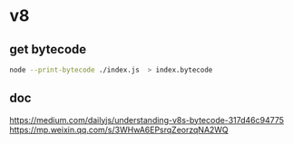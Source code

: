 # v8

## get bytecode

``` bash
node --print-bytecode ./index.js  > index.bytecode 
```

## doc

<https://medium.com/dailyjs/understanding-v8s-bytecode-317d46c94775>
<https://mp.weixin.qq.com/s/3WHwA6EPsrqZeorzqNA2WQ>
